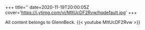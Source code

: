 +++
title=''
date=2020-11-19T20:00:05Z
cover='https://i.ytimg.com/vi/MItUcDF2Rvw/hqdefault.jpg'
+++

All content belongs to GlennBeck.
{{< youtube MItUcDF2Rvw >}}
